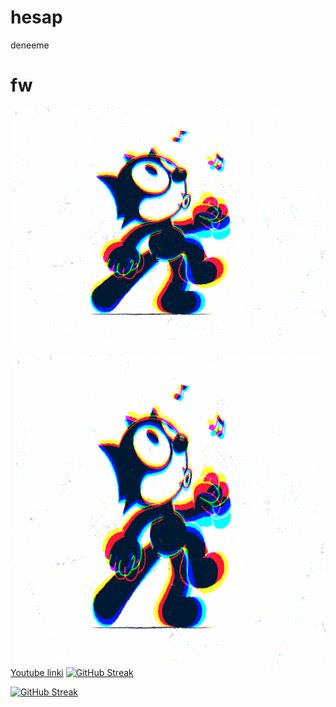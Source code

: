 # hesap
deneeme
<h1 color="red">fw</h1>

 
  ![github](https://github.com/UgurArii/hesap/blob/main/5eeea355389655.59822ff824b72.gif)
<p><img align="right" src="https://github.com/UgurArii/hesap/blob/main/5eeea355389655.59822ff824b72.gif" width="500" height="500"/></p>

[Youtube linki](https://www.youtube.com/)
[![GitHub Streak](https://github-readme-streak-stats.herokuapp.com/?user=DenverCoder1)](https://git.io/streak-stats)


[![GitHub Streak](https://github-readme-streak-stats.herokuapp.com/?user=DenverCoder1)](https://git.io/streak-stats)
